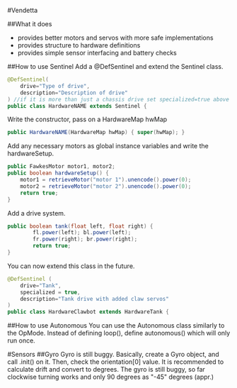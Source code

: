 #Vendetta

##What it does
- provides better motors and servos with more safe implementations
- provides structure to hardware definitions
- provides simple sensor interfacing and battery checks

##How to use Sentinel
Add a @DefSentinel and extend the Sentinel class.
``` java
@DefSentinel(
    drive="Type of drive",
    description="Description of drive"
) //if it is more than just a chassis drive set specialized=true above
public class HardwareNAME extends Sentinel {
```
Write the constructor, pass on a HardwareMap hwMap
``` java
public HardwareNAME(HardwareMap hwMap) { super(hwMap); }
```
Add any necessary motors as global instance variables and write the hardwareSetup.
``` java
public FawkesMotor motor1, motor2;
public boolean hardwareSetup() {
    motor1 = retrieveMotor("motor 1").unencode().power(0);
    motor2 = retrieveMotor("motor 2").unencode().power(0);
    return true;
}
```
Add a drive system.
``` java
public boolean tank(float left, float right) {
        fl.power(left); bl.power(left);
        fr.power(right); br.power(right);
        return true;
}
```

You can now extend this class in the future.
``` java
@DefSentinel (
    drive="Tank",
    specialized = true,
    description="Tank drive with added claw servos"
)
public class HardwareClawbot extends HardwareTank {
```

##How to use Autonomous
You can use the Autonomous class similarly to the OpMode.
Instead of defining loop(), define autonomous() which will only run once.

#Sensors
##Gyro
Gyro is still buggy. Basically, create a Gyro object, and call .init() on it.
Then, check the orientation[0] value. It is recommended to calculate drift and convert to degrees.
The gyro is still buggy, so far clockwise turning works and only 90 degrees as "-45" degrees (appr.)